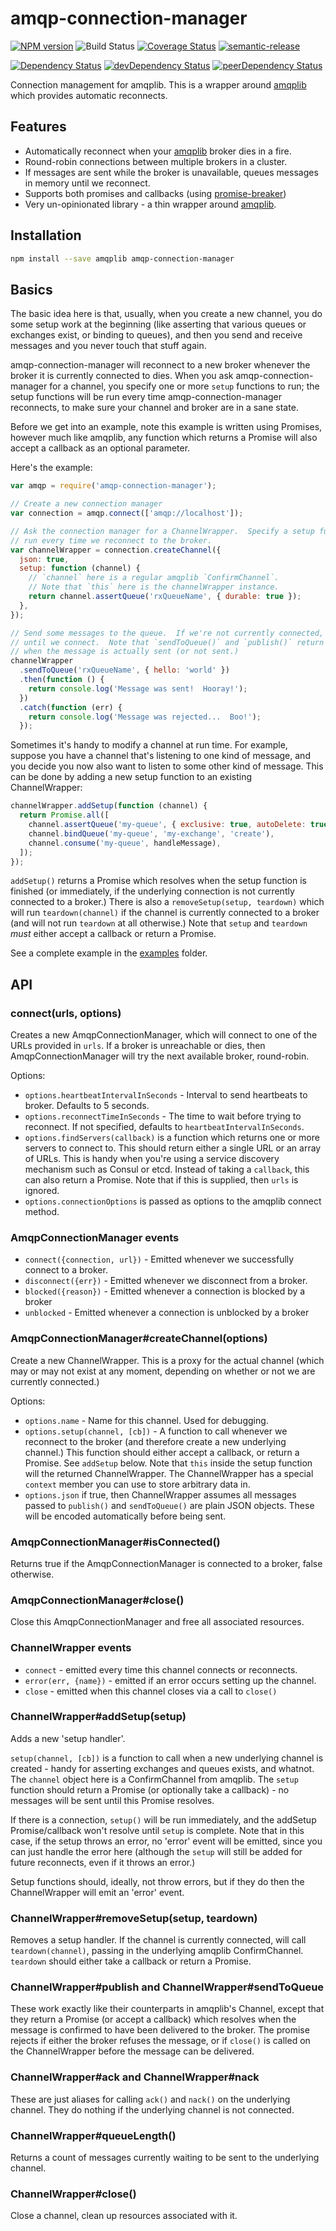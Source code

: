 # amqp-connection-manager

[![NPM version](https://badge.fury.io/js/amqp-connection-manager.svg)](https://npmjs.org/package/amqp-connection-manager)
![Build Status](https://github.com/jwalton/node-amqp-connection-manager/workflows/GitHub%20CI/badge.svg)
[![Coverage Status](https://coveralls.io/repos/jwalton/node-amqp-connection-manager/badge.svg?branch=master&service=github)](https://coveralls.io/github/jwalton/node-amqp-connection-manager?branch=master)
[![semantic-release](https://img.shields.io/badge/%20%20%F0%9F%93%A6%F0%9F%9A%80-semantic--release-e10079.svg)](https://github.com/semantic-release/semantic-release)

[![Dependency Status](https://david-dm.org/jwalton/node-amqp-connection-manager.svg)](https://david-dm.org/jwalton/node-amqp-connection-manager)
[![devDependency Status](https://david-dm.org/jwalton/node-amqp-connection-manager/dev-status.svg)](https://david-dm.org/jwalton/node-amqp-connection-manager#info=devDependencies)
[![peerDependency Status](https://david-dm.org/jwalton/node-amqp-connection-manager/peer-status.svg)](https://david-dm.org/jwalton/node-amqp-connection-manager#info=peerDependencies)

Connection management for amqplib. This is a wrapper around [amqplib](http://www.squaremobius.net/amqp.node/) which provides automatic reconnects.

## Features

- Automatically reconnect when your [amqplib](http://www.squaremobius.net/amqp.node/) broker dies in a fire.
- Round-robin connections between multiple brokers in a cluster.
- If messages are sent while the broker is unavailable, queues messages in memory until we reconnect.
- Supports both promises and callbacks (using [promise-breaker](https://github.com/jwalton/node-promise-breaker))
- Very un-opinionated library - a thin wrapper around [amqplib](http://www.squaremobius.net/amqp.node/).

## Installation

```sh
npm install --save amqplib amqp-connection-manager
```

## Basics

The basic idea here is that, usually, when you create a new channel, you do some
setup work at the beginning (like asserting that various queues or exchanges
exist, or binding to queues), and then you send and receive messages and you
never touch that stuff again.

amqp-connection-manager will reconnect to a new broker whenever the broker it is
currently connected to dies. When you ask amqp-connection-manager for a
channel, you specify one or more `setup` functions to run; the setup functions
will be run every time amqp-connection-manager reconnects, to make sure your
channel and broker are in a sane state.

Before we get into an example, note this example is written using Promises,
however much like amqplib, any function which returns a Promise will also accept
a callback as an optional parameter.

Here's the example:

```js
var amqp = require('amqp-connection-manager');

// Create a new connection manager
var connection = amqp.connect(['amqp://localhost']);

// Ask the connection manager for a ChannelWrapper.  Specify a setup function to
// run every time we reconnect to the broker.
var channelWrapper = connection.createChannel({
  json: true,
  setup: function (channel) {
    // `channel` here is a regular amqplib `ConfirmChannel`.
    // Note that `this` here is the channelWrapper instance.
    return channel.assertQueue('rxQueueName', { durable: true });
  },
});

// Send some messages to the queue.  If we're not currently connected, these will be queued up in memory
// until we connect.  Note that `sendToQueue()` and `publish()` return a Promise which is fulfilled or rejected
// when the message is actually sent (or not sent.)
channelWrapper
  .sendToQueue('rxQueueName', { hello: 'world' })
  .then(function () {
    return console.log('Message was sent!  Hooray!');
  })
  .catch(function (err) {
    return console.log('Message was rejected...  Boo!');
  });
```

Sometimes it's handy to modify a channel at run time. For example, suppose you
have a channel that's listening to one kind of message, and you decide you now
also want to listen to some other kind of message. This can be done by adding a
new setup function to an existing ChannelWrapper:

```js
channelWrapper.addSetup(function (channel) {
  return Promise.all([
    channel.assertQueue('my-queue', { exclusive: true, autoDelete: true }),
    channel.bindQueue('my-queue', 'my-exchange', 'create'),
    channel.consume('my-queue', handleMessage),
  ]);
});
```

`addSetup()` returns a Promise which resolves when the setup function is
finished (or immediately, if the underlying connection is not currently
connected to a broker.) There is also a `removeSetup(setup, teardown)` which
will run `teardown(channel)` if the channel is currently connected to a broker
(and will not run `teardown` at all otherwise.) Note that `setup` and `teardown`
_must_ either accept a callback or return a Promise.

See a complete example in the [examples](./examples) folder.

## API

### connect(urls, options)

Creates a new AmqpConnectionManager, which will connect to one of the URLs provided in `urls`. If a broker is
unreachable or dies, then AmqpConnectionManager will try the next available broker, round-robin.

Options:

- `options.heartbeatIntervalInSeconds` - Interval to send heartbeats to broker. Defaults to 5 seconds.
- `options.reconnectTimeInSeconds` - The time to wait before trying to reconnect. If not specified,
  defaults to `heartbeatIntervalInSeconds`.
- `options.findServers(callback)` is a function which returns one or more servers to connect to. This should
  return either a single URL or an array of URLs. This is handy when you're using a service discovery mechanism
  such as Consul or etcd. Instead of taking a `callback`, this can also return a Promise. Note that if this
  is supplied, then `urls` is ignored.
- `options.connectionOptions` is passed as options to the amqplib connect method.

### AmqpConnectionManager events

- `connect({connection, url})` - Emitted whenever we successfully connect to a broker.
- `disconnect({err})` - Emitted whenever we disconnect from a broker.
- `blocked({reason})` - Emitted whenever a connection is blocked by a broker
- `unblocked` - Emitted whenever a connection is unblocked by a broker

### AmqpConnectionManager#createChannel(options)

Create a new ChannelWrapper. This is a proxy for the actual channel (which may or may not exist at any moment,
depending on whether or not we are currently connected.)

Options:

- `options.name` - Name for this channel. Used for debugging.
- `options.setup(channel, [cb])` - A function to call whenever we reconnect to the
  broker (and therefore create a new underlying channel.) This function should
  either accept a callback, or return a Promise. See `addSetup` below.
  Note that `this` inside the setup function will the returned ChannelWrapper.
  The ChannelWrapper has a special `context` member you can use to store
  arbitrary data in.
- `options.json` if true, then ChannelWrapper assumes all messages passed to `publish()` and `sendToQueue()`
  are plain JSON objects. These will be encoded automatically before being sent.

### AmqpConnectionManager#isConnected()

Returns true if the AmqpConnectionManager is connected to a broker, false otherwise.

### AmqpConnectionManager#close()

Close this AmqpConnectionManager and free all associated resources.

### ChannelWrapper events

- `connect` - emitted every time this channel connects or reconnects.
- `error(err, {name})` - emitted if an error occurs setting up the channel.
- `close` - emitted when this channel closes via a call to `close()`

### ChannelWrapper#addSetup(setup)

Adds a new 'setup handler'.

`setup(channel, [cb])` is a function to call when a new underlying channel is created - handy for asserting
exchanges and queues exists, and whatnot. The `channel` object here is a ConfirmChannel from amqplib.
The `setup` function should return a Promise (or optionally take a callback) - no messages will be sent until
this Promise resolves.

If there is a connection, `setup()` will be run immediately, and the addSetup Promise/callback won't resolve
until `setup` is complete. Note that in this case, if the setup throws an error, no 'error' event will
be emitted, since you can just handle the error here (although the `setup` will still be added for future
reconnects, even if it throws an error.)

Setup functions should, ideally, not throw errors, but if they do then the ChannelWrapper will emit an 'error'
event.

### ChannelWrapper#removeSetup(setup, teardown)

Removes a setup handler. If the channel is currently connected, will call `teardown(channel)`, passing in the
underlying amqplib ConfirmChannel. `teardown` should either take a callback or return a Promise.

### ChannelWrapper#publish and ChannelWrapper#sendToQueue

These work exactly like their counterparts in amqplib's Channel, except that they return a Promise (or accept a
callback) which resolves when the message is confirmed to have been delivered to the broker. The promise rejects if
either the broker refuses the message, or if `close()` is called on the ChannelWrapper before the message can be
delivered.

### ChannelWrapper#ack and ChannelWrapper#nack

These are just aliases for calling `ack()` and `nack()` on the underlying channel. They do nothing if the underlying
channel is not connected.

### ChannelWrapper#queueLength()

Returns a count of messages currently waiting to be sent to the underlying channel.

### ChannelWrapper#close()

Close a channel, clean up resources associated with it.
